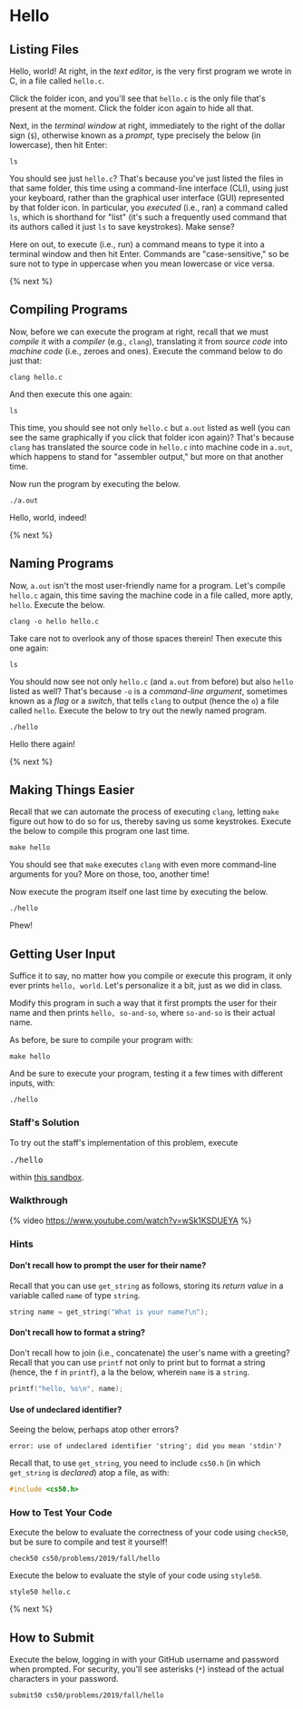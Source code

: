 # Hello

## Listing Files

Hello, world! At right, in the *text editor*, is the very first program we wrote in C, in a file called `hello.c`.

Click the folder icon, and you'll see that `hello.c` is the only file that's present at the moment. Click the folder icon again to hide all that.

Next, in the *terminal window* at right, immediately to the right of the dollar sign (`$`), otherwise known as a *prompt*, type precisely the below (in lowercase), then hit Enter:

```
ls
```

You should see just `hello.c`? That's because you've just listed the files in that same folder, this time using a command-line interface (CLI), using just your keyboard, rather than the graphical user interface (GUI) represented by that folder icon. In particular, you *executed* (i.e., ran) a command called `ls`, which is shorthand for "list" (it's such a frequently used command that its authors called it just `ls` to save keystrokes). Make sense?

Here on out, to execute (i.e., run) a command means to type it into a terminal window and then hit Enter. Commands are "case-sensitive," so be sure not to type in uppercase when you mean lowercase or vice versa.

{% next %}

## Compiling Programs

Now, before we can execute the program at right, recall that we must *compile* it with a *compiler* (e.g., `clang`), translating it from *source code* into *machine code* (i.e., zeroes and ones). Execute the command below to do just that:

```
clang hello.c
```

And then execute this one again:

```
ls
```

This time, you should see not only `hello.c` but `a.out` listed as well (you can see the same graphically if you click that folder icon again)? That's because `clang` has translated the source code in `hello.c` into machine code in `a.out`, which happens to stand for "assembler output," but more on that another time.

Now run the program by executing the below.

```
./a.out
```

Hello, world, indeed!

{% next %}

## Naming Programs

Now, `a.out` isn't the most user-friendly name for a program. Let's compile `hello.c` again, this time saving the machine code in a file called, more aptly, `hello`. Execute the below.

```
clang -o hello hello.c
```

Take care not to overlook any of those spaces therein! Then execute this one again:

```
ls
```

You should now see not only `hello.c` (and `a.out` from before) but also `hello` listed as well? That's because `-o` is a *command-line argument*, sometimes known as a *flag* or a *switch*, that tells `clang` to output (hence the `o`) a file called `hello`. Execute the below to try out the newly named program.

```
./hello
```

Hello there again!

{% next %}

## Making Things Easier

Recall that we can automate the process of executing `clang`, letting `make` figure out how to do so for us, thereby saving us some keystrokes. Execute the below to compile this program one last time.

```
make hello
```

You should see that `make` executes `clang` with even more command-line arguments for you? More on those, too, another time!

Now execute the program itself one last time by executing the below.

```
./hello
```

Phew!

## Getting User Input

Suffice it to say, no matter how you compile or execute this program, it only ever prints `hello, world`. Let's personalize it a bit, just as we did in class.

Modify this program in such a way that it first prompts the user for their name and then prints `hello, so-and-so`, where `so-and-so` is their actual name.

As before, be sure to compile your program with:

```
make hello
```

And be sure to execute your program, testing it a few times with different inputs, with:

```
./hello
```

### Staff's Solution

To try out the staff's implementation of this problem, execute

<pre>
./hello
</pre>

within [this sandbox](http://bit.ly/2Qp0a2g).

### Walkthrough

{% video https://www.youtube.com/watch?v=wSk1KSDUEYA %}

### Hints

#### Don't recall how to prompt the user for their name?

Recall that you can use `get_string` as follows, storing its *return value* in a variable called `name` of type `string`.

```c
string name = get_string("What is your name?\n");
```

#### Don't recall how to format a string?

Don't recall how to join (i.e., concatenate) the user's name with a greeting? Recall that you can use `printf` not only to print but to format a string (hence, the `f` in `printf`), a la the below, wherein `name` is a `string`.

```c
printf("hello, %s\n", name);
```

#### Use of undeclared identifier?

Seeing the below, perhaps atop other errors?

```
error: use of undeclared identifier 'string'; did you mean 'stdin'?
```

Recall that, to use `get_string`, you need to include `cs50.h` (in which `get_string` is *declared*) atop a file, as with:

```c
#include <cs50.h>
```

### How to Test Your Code

Execute the below to evaluate the correctness of your code using `check50`, but be sure to compile and test it yourself!

```
check50 cs50/problems/2019/fall/hello
```

Execute the below to evaluate the style of your code using `style50`.

```
style50 hello.c
```

{% next %}

## How to Submit

Execute the below, logging in with your GitHub username and password when prompted. For security, you'll see asterisks (`*`) instead of the actual characters in your password.

```
submit50 cs50/problems/2019/fall/hello
```
